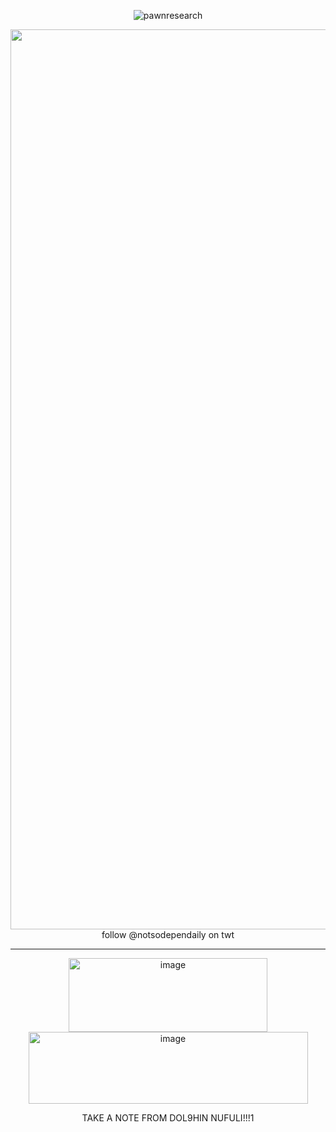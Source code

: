 <p align="center"> <img src="https://komarev.com/ghpvc/?username=pawnresearch&label=DEPEND..&color=DBDBDB&style=square" alt="pawnresearch" /> </p>

<p align="center">
    
  <img width="2560" height="1440" alt="image" src="https://github.com/user-attachments/assets/5d66fd29-6b2b-4efb-984d-a2a823e4e06e" />
follow @notsodependaily on twt

--------
</p>

<p align="center">
<img width="318" height="118" alt="image" src="https://github.com/user-attachments/assets/a930e081-9b3f-44e2-8917-9dcabb0e692c" /> <img width="447" height="115" alt="image" src="https://github.com/user-attachments/assets/9dbbe68d-02cf-47ae-82de-910117022479" />
</p>

<p align="center">
    TAKE A NOTE FROM DOL9HIN NUFULI!!!1

</p>
